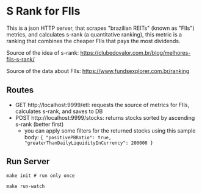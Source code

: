 # S Rank for FIIs

This is a json HTTP server, that scrapes "brazilian REITs" (known as "FIIs") metrics, and calculates s-rank (a quantitative ranking), this metric is a ranking that combines the cheaper FIIs that pays the most dividends.

Source of the idea of s-rank: https://clubedovalor.com.br/blog/melhores-fiis-s-rank/

Source of the data about FIIs: https://www.fundsexplorer.com.br/ranking

## Routes
- GET http://localhost:9999/etl: requests the source of metrics for FIIs, calculates s-rank, and saves to DB
- POST http://localhost:9999/stocks: returns stocks sorted by ascending s-rank (better first)
  - you can apply some filters for the returned stocks using this sample body: `{ "positivePBRatio": true, "greaterThanDailyLiquidityInCurrency": 200000 }`

## Run Server

```
make init # run only once

make run-watch
```
